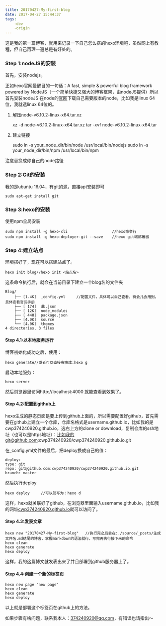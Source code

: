 ```yaml
---
title: 20170427-My-first-blog
date: 2017-04-27 15:44:37
tags: 
    -dev
    -origin
---
```

这是我的第一篇博客，就用来记录一下自己怎么搭的hexo环境吧，虽然网上有教程，但自己再理一遍总是有好处的。

### Step 1:nodeJS的安装

首先，安装nodejs。

正如hexo官网最醒目的一句话：A fast, simple & powerful blog framework powered by NodeJS（一个简单快捷又强大的博客框架，由nodeJS提供）所以首先安装nodeJS
在node的[官网](http://nodejs.cn/download/)下载自己需要版本的node，比如我是linux 64位，我就选linux 64位的。
1. 解压node-v6.10.2-linux-x64.tar.xz
    
    xz -d node-v6.10.2-linux-x64.tar.xz
    tar -xvf node-v6.10.2-linux-x64.tar
2. 建立链接

    sudo ln -s your_node_dir/bin/node /usr/local/bin/nodejs
    sudo ln -s your_node_dir/bin/npm /usr/local/bin/npm

注意替换成你自己的node路径

### Step 2:Git的安装
我的是ubuntu 16.04，有git的源，直接apt安装即可
    
    sudo apt-get install git

### Step 3:hexo的安装

使用npm全局安装

    sudo npm install -g hexo-cli                    //hexo命令行
    sudo npm install -g hexo-deployer-git --save    //hexo git端部署器

### Step 4:建立站点

环境搭好了，现在可以搭建站点了。

    hexo init blog//hexo init <站点名>

这条命令执行后，就会在当前目录下建立一个blog名的文件夹

    Blog/
        ├── [1.4K]  _config.yml     //配置文件，具体可以自己查看，待会儿会用到，具体查看官网手册
        ├── [ 174]  db.json
        ├── [ 12K]  node_modules
        ├── [ 448]  package.json
        ├── [4.0K]  source
        └── [4.0K]  themes
    4 directories, 3 files

#### Step 4.1:以本地服务运行

博客初始化成功之后，使用：

    hexo generate//或者可以直接省略成:hexo g
启动本地服务：

    hexo server
然后浏览器里访问http://localhost:4000 就能查看到效果了。

#### Step 4.2:配置到github上

hexo生成的静态页面是要上传到github上面的，所以需要配置好github，首先需要在github上建立一个仓库，仓库名格式是username.github.io，比如我的是cwp374240920.github.io，选右上方的clone or download，复制仓库的ssh地址（也可以是https地址）：比如我的git@github.com:cwp374240920/cwp374240920.github.io.git

在_config.yml文件的最后，把deploy换成自己的值：

    deploy:
    type: git
    repo: git@github.com:cwp374240920/cwp374240920.github.io.git
    branch: master

然后执行deploy

    hexo deploy     //可以简写为：hexo d

这样，hexo就关联好了github，在浏览器里面输入username.github.io，比如我的网址[cwp374240920.github.io](cwp374240920.github.io)就可以访问了。

#### Step 4.3:发表文章

    hexo new "20170427-My-first-blog"   //执行完之后会在:./source/_posts/生成文件名.md结尾的博客，掌握markdown的语法就行，写完再执行接下来的命令
    hexo clean
    hexo generate
    hexo deploy

这样，我的这篇博文就发表出来了并且部署到github服务器上了。

#### Step 4.4:创建一个新的标签页

    hexo new page "new page"
    hexo clean 
    hexo generate 
    hexo deploy

以上就是部署这个标签页在github上的方法。

如果步骤有啥问题，联系我本人：374240920@qq.com，有错误也请指出～